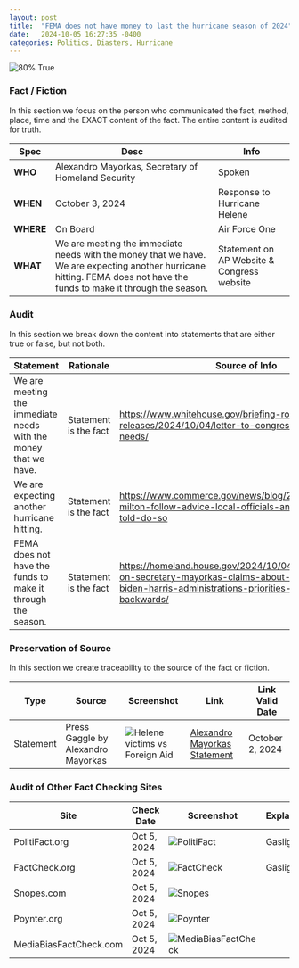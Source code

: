 ```yaml
---
layout: post
title:  "FEMA does not have money to last the hurricane season of 2024"
date:   2024-10-05 16:27:35 -0400
categories: Politics, Diasters, Hurricane
---
```


![80% True](/assets/images/80.jpg)

### Fact / Fiction

In this section we focus on the person who communicated the fact, method, place, time and the EXACT content of the fact. The entire content is audited for truth.

| Spec | Desc | Info |
| ----------- | ----------- | ----------- |
| **WHO** | Alexandro Mayorkas, Secretary of Homeland Security | Spoken |
| **WHEN** | October 3, 2024 | Response to Hurricane Helene |
| **WHERE** | On Board | Air Force One |
| **WHAT** | We are meeting the immediate needs with the money that we have. We are expecting another hurricane hitting. FEMA does not have the funds to make it through the season. | Statement on AP Website & Congress website |

### Audit

In this section we break down the content into statements that are either true or false, but not both.

| Statement | Rationale | Source of Info | T/F |
| ----------- | ----------- | ----------- | ----------- |
| We are meeting the immediate needs with the money that we have. | Statement is the fact | https://www.whitehouse.gov/briefing-room/statements-releases/2024/10/04/letter-to-congress-on-disaster-needs/ | True |
| We are expecting another hurricane hitting. | Statement is the fact | https://www.commerce.gov/news/blog/2024/10/hurricane-milton-follow-advice-local-officials-and-evacuate-if-told-do-so | True |
| FEMA does not have the funds to make it through the season. | Statement is the fact | https://homeland.house.gov/2024/10/04/chairman-green-on-secretary-mayorkas-claims-about-fema-funds-biden-harris-administrations-priorities-are-completely-backwards/ | True |

### Preservation of Source

In this section we create traceability to the source of the fact or fiction.

| Type | Source | Screenshot | Link | Link Valid Date |
| ----------- | ----------- | ----------- | ----------- | ----------- |
| Statement | Press Gaggle by Alexandro Mayorkas | ![Helene victims vs Foreign Aid](/posts/images/Helene-victims-vs-Foreign-Aid.jpg) | [Alexandro Mayorkas Statement](https://www.whitehouse.gov/briefing-room/press-briefings/2024/10/02/press-gaggle-by-press-secretary-karine-jean-pierre-and-secretary-of-homeland-security-alejandro-mayorkas-en-route-greenville-sc/) | October 2, 2024 |

### Audit of Other Fact Checking Sites

| Site | Check Date | Screenshot | Explanation | Verdict |
| ----------- | ----------- | ----------- | ----------- | ----------- |
| PolitiFact.org | Oct 5, 2024 | ![PolitiFact](/posts/images/2024-10-05-FEMA-does-not-have-money-to-last-the-hurricane-season-of-2024-PolitiFact.png) | Gaslighting | Fabrication |
| FactCheck.org | Oct 5, 2024 | ![FactCheck](/posts/images/Helene-victims-vs-Foreign-Aid.jpg) | Gaslighting | Misinterpretation |
| Snopes.com | Oct 5, 2024 |![Snopes](/posts/images/Helene-victims-vs-Foreign-Aid.jpg) || ![Absolute Truth](/assets/images/a+.png)   |
| Poynter.org | Oct 5, 2024 | ![Poynter](/posts/images/Helene-victims-vs-Foreign-Aid.jpg) || ![Fabrication](/assets/images/f.png) |
| MediaBiasFactCheck.com | Oct 5, 2024 | ![MediaBiasFactCheck](/posts/images/Helene-victims-vs-Foreign-Aid.jpg) || Deception |
